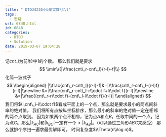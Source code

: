```yaml
---
title: " DTOJ4220小b爱实数\t\t"
tags:
  - 思路
url: 6848.html
id: 6848
categories:
  - DTOJ
  - Solution
date: 2019-03-07 19:04:28
---
```


记$cnt\_i$为前$i$位中$1$的个数。 那么我们就是要求 $$ \\min\\{|\\frac{cnt\_r-cnt\_l}{r-l}-f|\\} $$ 化简一波式子 $$ \\begin{aligned} |\\frac{cnt\_r-cnt\_l}{r-l}-f|&=|\\frac{cnt\_r-cnt\_l-(r-l)f}{r-l}|\\newline &=|\\frac{cnt\_r-cnt\_l-r\\cdot f+l\\cdot f}{r-l}|\\newline &=|\\frac{(cnt\_r-r\\cdot f)-(cnt\_l-l\\cdot f)}{r-l}| \\end{aligned} $$ 我们将$(i,cnt\_i-i\\cdot f)$看成平面上的一个点，那么就是要求最小的两点间斜率的绝对值。 我们将所有点按纵坐标排序，那么最小的斜率的绝对值一定在相邻的两个点取到。 因为如果两个点不相邻，记为点$A$和点$B$，任取中间的一个点，记为点$C$。那么$|k_{AC}|$和$|k_{BC}|$一定有一个$<|k_{AB}|$。（可以通过三角形$ABC$来感受） 那么就排个序扫一遍求最优解即可。 时间复杂度$\\Theta(n\\log n)$。